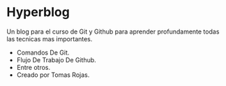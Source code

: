 # Hyperblog

Un blog para el curso de Git y Github para aprender profundamente todas las tecnicas mas importantes.

- Comandos De Git.
- Flujo De Trabajo De Github.
- Entre otros.
- Creado por Tomas Rojas.
